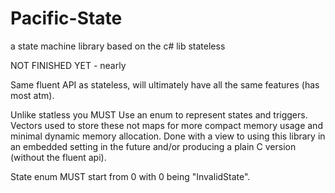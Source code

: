 # Pacific-State
a state machine library based on the c# lib stateless

NOT FINISHED YET - nearly 

Same fluent API as stateless, will ultimately have all the same features (has most atm).

Unlike statless you MUST Use an enum to represent states and triggers. Vectors used to store these not maps for more compact memory usage and minimal dynamic memory allocation. Done with a view to using this library in an embedded setting in the future and/or producing a plain C version (without the fluent api).

State enum MUST start from 0 with 0 being "InvalidState".
